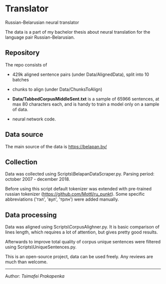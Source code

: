 # Translator
Russian-Belarusian neural translator

The data is a part of my bachelor thesis about neural translation for the language pair Russian-Belarusian.

## Repository
The repo consists of
 - 429k aligned sentence pairs (under Data/AlignedData), split into 10 batches
 - chunks to align (under Data/ChunksToAlign)
 
- **Data/TabbedCorpusMiddleSent.txt** is a sample of 65966 sentences, at max 80 characters each, and is handy to train a model only on a sample of data.

 - neural network code.
 
 ## Data source
 The main source of the data is https://belapan.by/
 
 ## Collection
 Data was collected using Scripts\BelapanDataScraper.py. 
 Parsing period: october 2007 - december 2018.
 
 Before using this script default tokenizer was extended with pre-trained russian tokenizer (https://github.com/Mottl/ru_punkt).
 Some specific abbreviations ('тэл', 'вул', 'трлн') were added manually.
 
 ## Data processing
 Data was aligned using Scripts\CorpusAlighner.py. It is basic comparison of lines length, which requires a lot of attention, but gives pretty good results.
 
 Afterwards to improve total quality of corpus unique sentences were filtered using Scripts\UniqueSentences.py.
 
 
This is an open-source project, data can be used freely.
Any reviews are much than welcome.

-----
Author: _Tsimafei Prakapenka_
